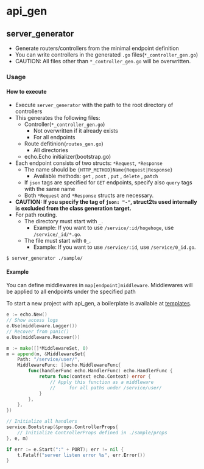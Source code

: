 # api_gen
## server_generator

- Generate routers/controllers from the minimal endpoint definition
- You can write controllers in the generated `.go` files(`*_controller_gen.go`)
- CAUTION: All files other than `*_controller_gen.go` will be overwritten.

### Usage
#### How to execute
- Execute `server_generator` with the path to the root directory of controllers
- This generates the following files:
    - Controller(`*_controller_gen.go`)
        - Not overwritten if it already exists
        - For all endpoints
    - Route defitinion(`routes_gen.go`)
        - All directories
    - echo.Echo initializer(bootstrap.go)
- Each endpoint consists of two structs: `*Request`, `*Response`
    - The name should be `{HTTP_METHOD}Name{Request|Response}`
        - Available methods: `get` , `post` , `put` , `delete` , `patch`
    - If `json` tags are specified for `GET` endpoints,  specify also `query` tags with the same name
    - Both `*Request` and `*Response` structs are necessary.
- **CAUTION: If you specify the tag of `json: "-"`, struct2ts used internally is excluded from the class generation target.**
- For path routing.
    - The directory must start with `_`.
        - Example: If you want to use `/service/:id/hogehoge`, use `/service/_id/*.go`.
    - The file must start with `0_`.
        - Example: If you want to use `/service/:id`, use `/service/0_id.go`.

```console
$ server_generator ./sample/
```

#### Example

You can define middlewares in `map[endpoint]middleware`.
Middlewares will be applied to all endpoints under the specified path

To start a new project with api_gen, a boilerplate is available at [templates](../templates).

```go
e := echo.New()
// Show access logs
e.Use(middleware.Logger())
// Recover from panic()
e.Use(middleware.Recover())

m := make([]*MiddlewareSet, 0)
m = append(m, &MiddlewareSet{
	Path: "/service/user/",
	MiddlewareFunc: []echo.MiddlewareFunc{
		func(handlerFunc echo.HandlerFunc) echo.HandlerFunc {
			return func(context echo.Context) error {
				// Apply this function as a middleware
				//     for all paths under /service/user/
			}
		},
	},
})

// Initialize all handlers
service.Bootstrap(&props.ControllerProps{
    // Initialize ControllerProps defined in ./sample/props
}, e, m)

if err := e.Start(":" + PORT); err != nil {
	t.Fatalf("server listen error %s", err.Error())
}
```
